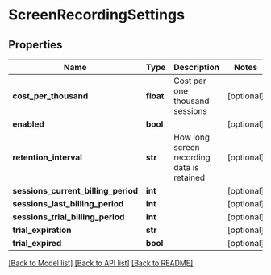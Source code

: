 # ScreenRecordingSettings

## Properties
Name | Type | Description | Notes
------------ | ------------- | ------------- | -------------
**cost_per_thousand** | **float** | Cost per one thousand sessions | [optional] 
**enabled** | **bool** |  | [optional] 
**retention_interval** | **str** | How long screen recording data is retained | [optional] 
**sessions_current_billing_period** | **int** |  | [optional] 
**sessions_last_billing_period** | **int** |  | [optional] 
**sessions_trial_billing_period** | **int** |  | [optional] 
**trial_expiration** | **str** |  | [optional] 
**trial_expired** | **bool** |  | [optional] 

[[Back to Model list]](../README.md#documentation-for-models) [[Back to API list]](../README.md#documentation-for-api-endpoints) [[Back to README]](../README.md)


